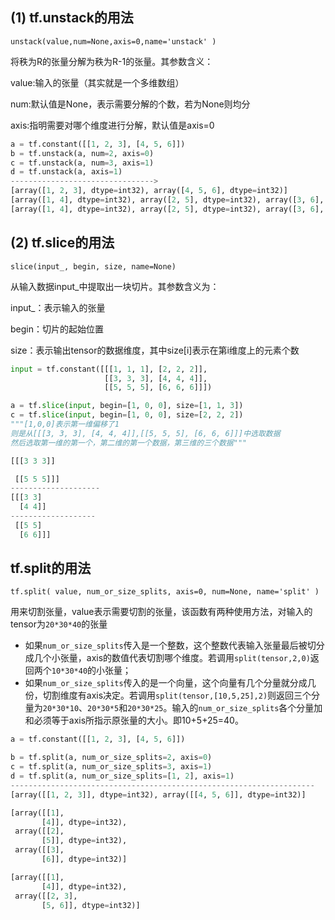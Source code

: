 ## (1) tf.unstack的用法

`unstack(value,num=None,axis=0,name='unstack' )`

将秩为R的张量分解为秩为R-1的张量。其参数含义：

value:输入的张量（其实就是一个多维数组）

num:默认值是None，表示需要分解的个数，若为None则均分

axis:指明需要对哪个维度进行分解，默认值是axis=0

```python
a = tf.constant([[1, 2, 3], [4, 5, 6]])
b = tf.unstack(a, num=2, axis=0)
c = tf.unstack(a, num=3, axis=1)
d = tf.unstack(a, axis=1)
-------------------------------->
[array([1, 2, 3], dtype=int32), array([4, 5, 6], dtype=int32)]
[array([1, 4], dtype=int32), array([2, 5], dtype=int32), array([3, 6], dtype=int32)]
[array([1, 4], dtype=int32), array([2, 5], dtype=int32), array([3, 6], dtype=int32)]
```



## (2) tf.slice的用法

`slice(input_, begin, size, name=None)`

从输入数据input_中提取出一块切片。其参数含义为：

input_：表示输入的张量

begin：切片的起始位置

size：表示输出tensor的数据维度，其中size[i]表示在第i维度上的元素个数

```PYTHON
input = tf.constant([[[1, 1, 1], [2, 2, 2]],  
                     [[3, 3, 3], [4, 4, 4]],  
                     [[5, 5, 5], [6, 6, 6]]]) 

a = tf.slice(input, begin=[1, 0, 0], size=[1, 1, 3])                                 b = tf.slice(input, begin=[1, 0, 0], size=[2, 1, 3])  
c = tf.slice(input, begin=[1, 0, 0], size=[2, 2, 2])  
"""[1,0,0]表示第一维偏移了1
则是从[[[3, 3, 3], [4, 4, 4]],[[5, 5, 5], [6, 6, 6]]]中选取数据
然后选取第一维的第一个，第二维的第一个数据，第三维的三个数据"""

[[[3 3 3]]

 [[5 5 5]]]
--------------------
[[[3 3]
  [4 4]]
-------------------
 [[5 5]
  [6 6]]]
```



## tf.split的用法

`tf.split( value, num_or_size_splits, axis=0, num=None, name='split' )`

用来切割张量，value表示需要切割的张量，该函数有两种使用方法，对输入的tensor为`20*30*40`的张量

+ 如果`num_or_size_splits`传入是一个整数，这个整数代表输入张量最后被切分成几个小张量，axis的数值代表切割哪个维度。若调用`split(tensor,2,0)`返回两个`10*30*40`的小张量；
+ 如果`num_or_size_splits`传入的是一个向量，这个向量有几个分量就分成几份，切割维度有axis决定。若调用`split(tensor,[10,5,25],2)`则返回三个分量为`20*30*10`、`20*30*5`和`20*30*25`。输入的`num_or_size_splits`各个分量加和必须等于axis所指示原张量的大小。即10+5+25=40。

```PYTHON
a = tf.constant([[1, 2, 3], [4, 5, 6]])

b = tf.split(a, num_or_size_splits=2, axis=0)
c = tf.split(a, num_or_size_splits=3, axis=1)
d = tf.split(a, num_or_size_splits=[1, 2], axis=1)
--------------------------------------------------------------------
[array([[1, 2, 3]], dtype=int32), array([[4, 5, 6]], dtype=int32)]

[array([[1],
       [4]], dtype=int32), 
 array([[2],
       [5]], dtype=int32), 
 array([[3],
       [6]], dtype=int32)]

[array([[1],
       [4]], dtype=int32), 
 array([[2, 3],
       [5, 6]], dtype=int32)]
```



















